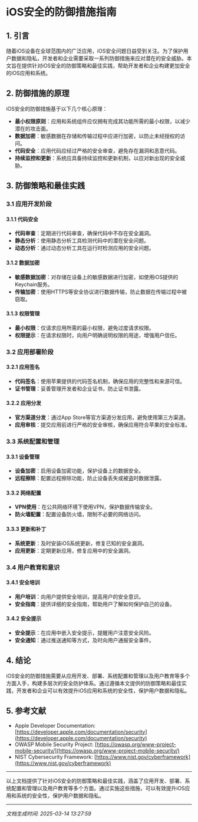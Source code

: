 # iOS安全的防御措施指南

## 1. 引言

随着iOS设备在全球范围内的广泛应用，iOS安全问题日益受到关注。为了保护用户数据和隐私，开发者和企业需要采取一系列防御措施来应对潜在的安全威胁。本文旨在提供针对iOS安全的防御策略和最佳实践，帮助开发者和企业构建更加安全的iOS应用和系统。

## 2. 防御措施的原理

iOS安全的防御措施基于以下几个核心原理：

- **最小权限原则**：应用和系统组件应仅拥有完成其功能所需的最小权限，以减少潜在的攻击面。
- **数据加密**：敏感数据在存储和传输过程中应进行加密，以防止未经授权的访问。
- **代码安全**：应用代码应经过严格的安全审查，避免存在漏洞和恶意代码。
- **持续监控和更新**：系统应具备持续监控和更新机制，以应对新出现的安全威胁。

## 3. 防御策略和最佳实践

### 3.1 应用开发阶段

#### 3.1.1 代码安全
- **代码审查**：定期进行代码审查，确保代码中不存在安全漏洞。
- **静态分析**：使用静态分析工具检测代码中的潜在安全问题。
- **动态分析**：通过动态分析工具在运行时检测应用的安全问题。

#### 3.1.2 数据加密
- **敏感数据加密**：对存储在设备上的敏感数据进行加密，如使用iOS提供的Keychain服务。
- **传输加密**：使用HTTPS等安全协议进行数据传输，防止数据在传输过程中被窃取。

#### 3.1.3 权限管理
- **最小权限**：仅请求应用所需的最小权限，避免过度请求权限。
- **权限提示**：在请求权限时，向用户明确说明权限的用途，增强用户信任。

### 3.2 应用部署阶段

#### 3.2.1 应用签名
- **代码签名**：使用苹果提供的代码签名机制，确保应用的完整性和来源可信。
- **证书管理**：妥善管理开发者和企业证书，防止证书泄露。

#### 3.2.2 应用分发
- **官方渠道分发**：通过App Store等官方渠道分发应用，避免使用第三方渠道。
- **应用审核**：提交应用前进行严格的安全审核，确保应用符合苹果的安全标准。

### 3.3 系统配置和管理

#### 3.3.1 设备管理
- **设备加密**：启用设备加密功能，保护设备上的数据安全。
- **远程擦除**：配置远程擦除功能，防止设备丢失或被盗时数据泄露。

#### 3.3.2 网络配置
- **VPN使用**：在公共网络环境下使用VPN，保护数据传输安全。
- **防火墙配置**：配置设备防火墙，限制不必要的网络访问。

#### 3.3.3 更新和补丁
- **系统更新**：及时安装iOS系统更新，修复已知的安全漏洞。
- **应用更新**：定期更新应用，修复应用中的安全漏洞。

### 3.4 用户教育和意识

#### 3.4.1 安全培训
- **用户培训**：向用户提供安全培训，提高用户的安全意识。
- **安全指南**：提供详细的安全指南，帮助用户了解如何保护自己的设备。

#### 3.4.2 安全提示
- **安全提示**：在应用中嵌入安全提示，提醒用户注意安全风险。
- **安全通知**：通过推送通知等方式，及时向用户通报安全事件。

## 4. 结论

iOS安全的防御措施需要从应用开发、部署、系统配置和管理以及用户教育等多个方面入手，构建多层次的安全防护体系。通过遵循本文提供的防御策略和最佳实践，开发者和企业可以有效提升iOS应用和系统的安全性，保护用户数据和隐私。

## 5. 参考文献

- Apple Developer Documentation: [https://developer.apple.com/documentation/security](https://developer.apple.com/documentation/security)
- OWASP Mobile Security Project: [https://owasp.org/www-project-mobile-security/](https://owasp.org/www-project-mobile-security/)
- NIST Cybersecurity Framework: [https://www.nist.gov/cyberframework](https://www.nist.gov/cyberframework)

---

以上文档提供了针对iOS安全的防御策略和最佳实践，涵盖了应用开发、部署、系统配置和管理以及用户教育等多个方面。通过实施这些措施，可以有效提升iOS应用和系统的安全性，保护用户数据和隐私。

---

*文档生成时间: 2025-03-14 13:27:59*
